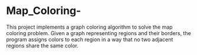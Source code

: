 # Map_Coloring-
This project implements a graph coloring algorithm to solve the map coloring problem. Given a graph representing regions and their borders, the program assigns colors to each region in a way that no two adjacent regions share the same color. 

